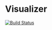 # Visualizer

[![Build Status](https://travis-ci.org/chentepixtol/Visualizer.svg?branch=develop)](https://travis-ci.org/chentepixtol/Visualizer)